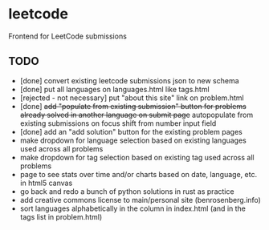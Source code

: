 # leetcode
Frontend for LeetCode submissions

## TODO

- [done] convert existing leetcode submissions json to new schema
- [done] put all languages on languages.html like tags.html
- [rejected - not necessary] put "about this site" link on problem.html
- [done] ~~add "populate from existing submission" button for problems already solved in another language on submit page~~ autopopulate from existing submissions on focus shift from number input field
- [done] add an "add solution" button for the existing problem pages
- make dropdown for language selection based on existing languages used across all problems
- make dropdown for tag selection based on existing tag used across all problems
- page to see stats over time and/or charts based on date, language, etc. in html5 canvas
- go back and redo a bunch of python solutions in rust as practice
- add creative commons license to main/personal site (benrosenberg.info)
- sort languages alphabetically in the column in index.html (and in the tags list in problem.html)